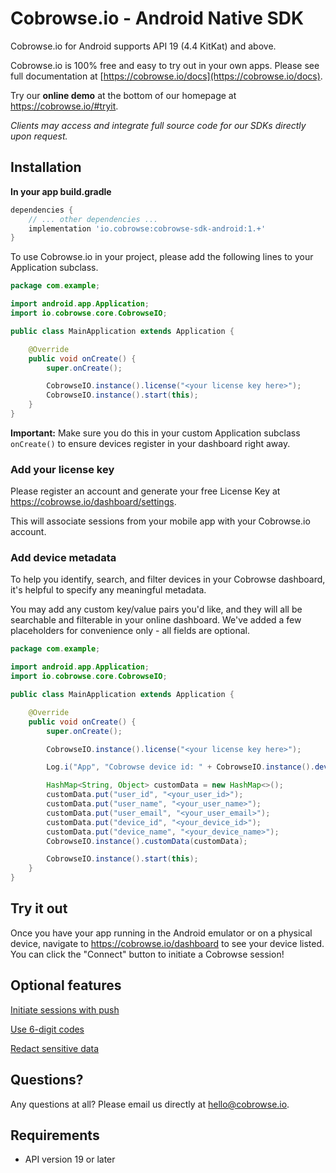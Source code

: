 # Cobrowse.io - Android Native SDK

Cobrowse.io for Android supports API 19 (4.4 KitKat) and above. 

Cobrowse.io is 100% free and easy to try out in your own apps. Please see full documentation at [https://cobrowse.io/docs](https://cobrowse.io/docs).

Try our **online demo** at the bottom of our homepage at <https://cobrowse.io/#tryit>.

*Clients may access and integrate full source code for our SDKs directly upon request.*

## Installation

**In your app build.gradle**
```gradle
dependencies {
    // ... other dependencies ...
    implementation 'io.cobrowse:cobrowse-sdk-android:1.+'
}
```

To use Cobrowse.io in your project, please add the following lines to your Application subclass.

```java
package com.example;

import android.app.Application;
import io.cobrowse.core.CobrowseIO;

public class MainApplication extends Application {

    @Override
    public void onCreate() {
        super.onCreate();

        CobrowseIO.instance().license("<your license key here>");
        CobrowseIO.instance().start(this);
    }
}
```

**Important:** Make sure you do this in your custom Application subclass `onCreate()` to ensure devices register in your dashboard right away.

### Add your license key

Please register an account and generate your free License Key at <https://cobrowse.io/dashboard/settings>.

This will associate sessions from your mobile app with your Cobrowse.io account.


### Add device metadata 

To help you identify, search, and filter devices in your Cobrowse dashboard, it's helpful to specify any meaningful metadata. 

You may add any custom key/value pairs you'd like, and they will all be searchable and filterable in your online dashboard. We've added a few placeholders for convenience only - all fields are optional.

```java
package com.example;

import android.app.Application;
import io.cobrowse.core.CobrowseIO;

public class MainApplication extends Application {

    @Override
    public void onCreate() {
        super.onCreate();

        CobrowseIO.instance().license("<your license key here>");

        Log.i("App", "Cobrowse device id: " + CobrowseIO.instance().deviceId(this));

        HashMap<String, Object> customData = new HashMap<>();
        customData.put("user_id", "<your_user_id>");
        customData.put("user_name", "<your_user_name>");
        customData.put("user_email", "<your_user_email>");
        customData.put("device_id", "<your_device_id>");
        customData.put("device_name", "<your_device_name>");
        CobrowseIO.instance().customData(customData);

        CobrowseIO.instance().start(this);
    }
}
```

## Try it out

Once you have your app running in the Android emulator or on a physical device, navigate to <https://cobrowse.io/dashboard> to see your device listed. You can click the "Connect" button to initiate a Cobrowse session!

## Optional features

[Initiate sessions with push](./docs/initiate-with-push.md)

[Use 6-digit codes](./docs/user-initiated-codes.md)

[Redact sensitive data](./docs/redact-sensitive-data.md)

## Questions?
Any questions at all? Please email us directly at [hello@cobrowse.io](mailto:hello@cobrowse.io).

## Requirements

* API version 19 or later
